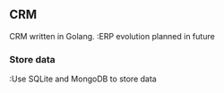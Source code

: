 ## CRM
CRM written in Golang. 
:ERP evolution planned in future
### Store data
:Use SQLite and MongoDB to store data